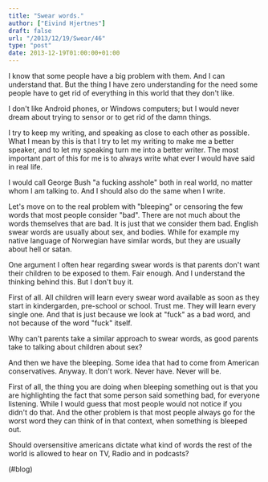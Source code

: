 ```yaml
---
title: "Swear words."
author: ["Eivind Hjertnes"]
draft: false
url: "/2013/12/19/Swear/46"
type: "post"
date: 2013-12-19T01:00:00+01:00
---
```


I know that some people have a big problem with them. And I can
understand that. But the thing I have zero understanding for the need
some people have to get rid of everything in this world that they don't
like.

I don't like Android phones, or Windows computers; but I would never
dream about trying to sensor or to get rid of the damn things.

I try to keep my writing, and speaking as close to each other as
possible. What I mean by this is that I try to let my writing to make me
a better speaker, and to let my speaking turn me into a better writer.
The most important part of this for me is to always write what ever I
would have said in real life.

I would call George Bush "a fucking asshole" both in real world, no
matter whom I am talking to. And I should also do the same when I write.

Let's move on to the real problem with "bleeping" or censoring the few
words that most people consider "bad". There are not much about the
words themselves that are bad. It is just that we consider them bad.
English swear words are usually about sex, and bodies. While for example
my native language of Norwegian have similar words, but they are usually
about hell or satan.

One argument I often hear regarding swear words is that parents don't
want their children to be exposed to them. Fair enough. And I understand
the thinking behind this. But I don't buy it.

First of all. All children will learn every swear word available as soon
as they start in kindergarden, pre-school or school. Trust me. They will
learn every single one. And that is just because we look at "fuck" as a
bad word, and not because of the word "fuck" itself.

Why can't parents take a similar approach to swear words, as good
parents take to talking about children about sex?

And then we have the bleeping. Some idea that had to come from American
conservatives. Anyway. It don't work. Never have. Never will be.

First of all, the thing you are doing when bleeping something out is
that you are highlighting the fact that some person said something bad,
for everyone listening. While I would guess that most people would not
notice if you didn't do that. And the other problem is that most people
always go for the worst word they can think of in that context, when
something is bleeped out.

Should oversensitive americans dictate what kind of words the rest of
the world is allowed to hear on TV, Radio and in podcasts?

(#blog)
